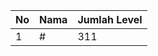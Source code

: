 | No | Nama            | Jumlah Level |
|----|-----------------|--------------|
| 1  | #    |    311        |
